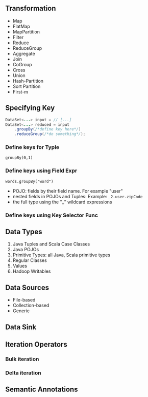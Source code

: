 ## Transformation
- Map
- FlatMap
- MapPartition
- Filter
- Reduce
- ReduceGroup
- Aggregate
- Join
- CoGroup
- Cross
- Union
- Hash-Partition
- Sort Partition
- First-m


## Specifying Key
```java
DataSet<...> input = // [...]
DataSet<...> reduced = input
    .groupBy(/*define key here*/)
    .reduceGroup(/*do something*/);
```
### Define keys for Typle
`groupBy(0,1)`
### Define keys using Field Expr
`words.groupBy("word")`
- POJO:  fields by their field name. For example "user"
- nested fields in POJOs and Tuples: Example: `_2.user.zipCode`
- the full type using the "_" wildcard expressions
### Define keys using Key Selector Func

## Data Types
1. Java Tuples and Scala Case Classes
2. Java POJOs
3. Primitive Types: all Java, Scala primitive types
4. Regular Classes
5. Values
6. Hadoop Writables

## Data Sources
- File-based
- Collection-based
- Generic

## Data Sink

## Iteration Operators
### Bulk iteration
### Delta iteration

## Semantic Annotations

